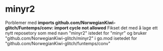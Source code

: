# minyr2

Porblemer med **imports github.com/NorwegianKiwi-glitch/Funtemps/conv: import cycle not allowed**
    Fikset det med å lage ett nytt reposetory som med navn "minyr2" istedet for "minyr" og bruker "github.com/NorwegianKiwi-glitch/minyr2" i go.mod isetedet for "github.com/NorwegianKiwi-glitch/funtemps/conv"